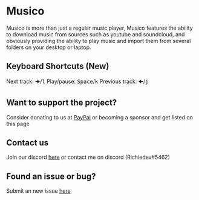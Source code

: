 # Musico
Musico is more than just a regular music player, Musico features the ability to download music from sources such as youtube and soundcloud, and obviously providing the ability to play music and import them from several folders on your desktop or laptop.

## Keyboard Shortcuts (New)
Next track: <kbd>🠊</kbd>/<kbd>l</kbd>
Play/pause: <kbd>Space</kbd>/<kbd>k</kbd>
Previous track: <kbd>🠈</kbd>/<kbd>j</kbd>

## Want to support the project?
Consider donating to us at [PayPal](paypal.me/richiedevs) or becoming a sponsor and get listed on this page

## Contact us
Join our discord [here](https://discord.gg/XtdV6ZBavU) or contact me on discord (Richiedev#5462)

## Found an issue or bug?
Submit an new issue [here](https://github.com/richiedevs/musico/issues/new)

